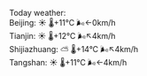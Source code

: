 Today weather:  
Beijing: ☀️ 🌡️+11°C 🌬️←0km/h  
Tianjin: ☀️ 🌡️+12°C 🌬️↖4km/h  
Shijiazhuang: ⛅️  🌡️+14°C 🌬️↖4km/h  
Tangshan: ☀️ 🌡️+11°C 🌬️←4km/h  
